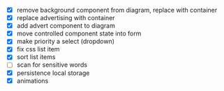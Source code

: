 - [x] remove background component from diagram, replace with container
- [x] replace advertising with container
- [x] add advert component to diagram
- [x] move controlled component state into form
- [x] make priority a select (dropdown)
- [x] fix css list item
- [x] sort list items
- [ ] scan for sensitive words
- [x] persistence local storage
- [x] animations
